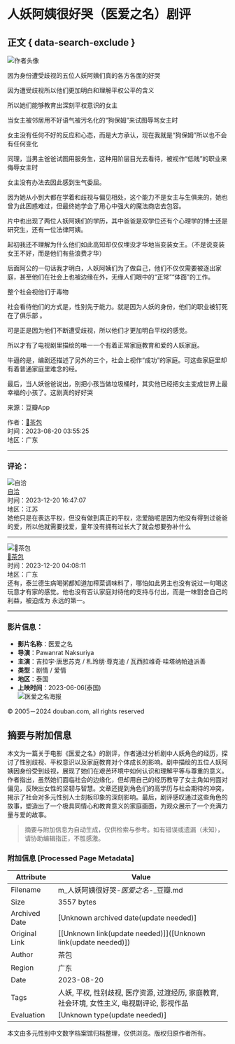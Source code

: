 # 人妖阿姨很好哭（医爱之名）剧评

## 正文 { data-search-exclude }


![作者头像](https://img3.doubanio.com/icon/u239093856-3.jpg)

因为身份遭受歧视的五位人妖阿姨们真的各方各面的好哭

因为遭受歧视所以他们更加明白和理解平权公平的含义

所以她们能够教育出深刻平权意识的女主

当女主被邻居用不好语气被污名化的“狗保姆”来试图辱骂女主时

女主没有任何不好的反应和心态，而是大方承认，现在我就是“狗保姆”所以也不会有任何变化

同理，当男主爸爸试图用服务生，这种用阶层目光去看待，被视作“低贱”的职业来侮辱女主时

女主没有办法去因此感到生气委屈。

因为她从小到大都在学着和歧视与偏见相处，这个能力不是女主与生俱来的，她也曾为此困惑难过，但最终她学会了用心中强大的魔法商店去包容。

片中也出现了两位人妖阿姨们的学历，其中爸爸是双学位还有个心理学的博士还是研究生，还有一位法律阿姨。

起初我还不理解为什么他们如此高知却仅仅埋没才华地当变装女王。（不是说变装女王不好，而是他们有些浪费才华）

后面阿公的一句话我才明白，人妖阿姨们为了做自己，他们不仅仅需要被逐出家庭，甚至他们在社会上也被边缘在外，无缘人们眼中的“正常”“体面”的工作。

整个社会视他们于毒物

社会看待他们的方式是，性别先于能力。就是因为人妖的身份，他们的职业被钉死在了俱乐部 。

可是正是因为他们不断遭受歧视，所以他们才更加明白平权的感觉。

所以才有了电视剧里描绘的唯一一个有着正常家庭教育和爱的人妖家庭。

牛逼的是，编剧还描述了另外的三个，社会上视作“成功”的家庭。可这些家庭里却有着普通家庭里难念的经。

最后，当人妖爸爸说出，别把小孩当做垃圾桶时，其实他已经把女主变成世界上最幸福的小孩了。这剧真的好好哭

来源：豆瓣App

作者：[🧸茶包](https://www.douban.com/people/239093856/)  
时间：2023-08-20 03:55:25  
地区：广东  

---

### 评论：

![自洽](https://img9.doubanio.com/icon/up191340613-6.jpg)  
[自洽](https://www.douban.com/people/191340613/)  
时间：2023-12-20 16:47:07  
地区：江苏  
她他只是在表达平权，但没有做到真正的平权，恋爱脑呢是因为他没有得到过爸爸的爱，所以他就需要找爱，童年没有拥有过长大了就会想要弥补什么

---

![🧸茶包](https://img3.doubanio.com/icon/up239093856-3.jpg)  
[🧸茶包](https://www.douban.com/people/239093856/)  
时间：2023-12-20 04:08:11  
地区：广东  
还有，泰兰德生病喝粥都知道加榨菜调味料了，哪怕如此男主也没有说过一句喝这玩意才有家的感觉。他也没有否认家庭对待他的支持与付出，而是一味割舍自己的利益，被迫成为 永远的第一。 

---

### 影片信息：

- **影片名称**：医爱之名
- **导演**：Pawanrat Naksuriya
- **主演**：吉拉宇·唐思苏克 / 札玲朋·尊克迪 / 瓦西拉维奇·哇塔纳帕迪派善
- **类型**：剧情 / 爱情
- **地区**：泰国
- **上映时间**：2023-06-06(泰国)  
![医爱之名海报](https://img9.doubanio.com/view/photo/s_ratio_poster/public/p2881639406.webp)  

© 2005－2024 douban.com, all rights reserved 
<!-- tcd_original_link https://m.douban.com/movie/review/15397377/ -->


## 摘要与附加信息

<!-- tcd_abstract -->
本文为一篇关于电影《医爱之名》的剧评，作者通过分析剧中人妖角色的经历，探讨了性别歧视、平权意识以及家庭教育对个体成长的影响。剧中描绘的五位人妖阿姨因身份受到歧视，展现了她们在艰苦环境中如何认识和理解平等与尊重的意义。作者指出，虽然她们面临社会的边缘化，但却用自己的经历教导了女主角如何面对偏见，反映出女性的坚韧与智慧。文章还提到角色们的高学历与社会期待的冲突，揭示了社会对多元性别人士刻板印象的深刻影响。最后，剧评感叹通过这些角色的故事，塑造出了一个极具同情心和教育意义的家庭画面，为观众展示了一个充满力量与爱的故事。
<!-- tcd_abstract_end -->

> 摘要与附加信息为自动生成，仅供检索与参考。如有错误或遗漏（未知），请协助编辑指正，不胜感激。

### 附加信息 [Processed Page Metadata]

| Attribute       | Value                                  |
|-----------------|----------------------------------------|
| Filename        | m_人妖阿姨很好哭-_医爱之名_-_豆瓣.md                             |
| Size            | 3557 bytes                           |
| Archived Date   | [Unknown archived date(update needed)]                             |
| Original Link   | [[Unknown link(update needed)]]([Unknown link(update needed)])                       |
| Author          | 茶包                               |
| Region          | 广东                               |
| Date            | 2023-08-20                                 |
| Tags            | 人妖, 平权, 性别歧视, 医疗资源, 过渡经历, 家庭教育, 社会环境, 女性主义, 电视剧评论, 影视作品                                 |
| Evaluation            | [Unknown type(update needed)]                                 |
<!-- tcd_table_end -->

本文由多元性别中文数字档案馆归档整理，仅供浏览。版权归原作者所有。

